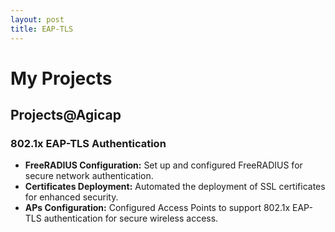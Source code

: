 ```yaml
---
layout: post
title: EAP-TLS
---
```


# My Projects

## Projects@Agicap

### 802.1x EAP-TLS Authentication

- **FreeRADIUS Configuration:** Set up and configured FreeRADIUS for secure network authentication.
- **Certificates Deployment:** Automated the deployment of SSL certificates for enhanced security.
- **APs Configuration:** Configured Access Points to support 802.1x EAP-TLS authentication for secure wireless access.